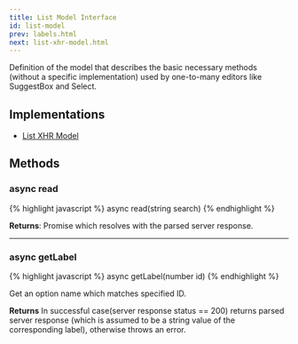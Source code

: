 ```yaml
---
title: List Model Interface
id: list-model
prev: labels.html
next: list-xhr-model.html
---
```


Definition of the model that describes the basic necessary methods (without a specific implementation) used by one-to-many editors like SuggestBox and Select.

## Implementations

* [List XHR Model](list-xhr-model.html)

## Methods

### async read

{% highlight javascript %}
 async read(string search)
{% endhighlight %}

**Returns**: Promise which resolves with the parsed server response.

---

### async getLabel

{% highlight javascript %}
 async getLabel(number id)
{% endhighlight %}

Get an option name which matches specified ID.

**Returns** In successful case(server response status == 200) returns parsed server response
(which is assumed to be a string value of the corresponding label), otherwise throws an error.
